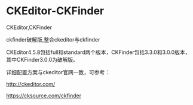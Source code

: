 # CKEditor-CKFinder

CKEditor,CKFinder

ckfinder破解版,整合ckeditor与ckfinder

CKEditor4.5.8包括full和standard两个版本，CKFinder包括3.3.0和3.0.0版本，其中CKFinder3.0.0为破解版。

详细配置方案与ckeditor官网一致，可参考：

http://ckeditor.com/

https://cksource.com/ckfinder
